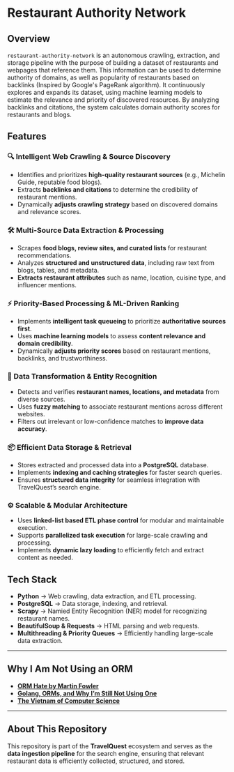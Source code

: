 # Restaurant Authority Network

## Overview

`restaurant-authority-network` is an autonomous crawling, extraction, and storage pipeline with the purpose of building a dataset of restaurants and webpages that reference them. This information can be used to determine authority of domains, as well as popularity of restaurants based on backlinks (Inspired by Google's PageRank algorithm). It continuously explores and expands its dataset, using machine learning models to estimate the relevance and priority of discovered resources. By analyzing backlinks and citations, the system calculates domain authority scores for restaurants and blogs.

## **Features**

### **🔍 Intelligent Web Crawling & Source Discovery**

- Identifies and prioritizes **high-quality restaurant sources** (e.g., Michelin Guide, reputable food blogs).
- Extracts **backlinks and citations** to determine the credibility of restaurant mentions.
- Dynamically **adjusts crawling strategy** based on discovered domains and relevance scores.

### **🛠 Multi-Source Data Extraction & Processing**

- Scrapes **food blogs, review sites, and curated lists** for restaurant recommendations.
- Analyzes **structured and unstructured data**, including raw text from blogs, tables, and metadata.
- **Extracts restaurant attributes** such as name, location, cuisine type, and influencer mentions.

### **⚡ Priority-Based Processing & ML-Driven Ranking**

- Implements **intelligent task queueing** to prioritize **authoritative sources first**.
- Uses **machine learning models** to assess **content relevance and domain credibility**.
- Dynamically **adjusts priority scores** based on restaurant mentions, backlinks, and trustworthiness.

### **🔎 Data Transformation & Entity Recognition**

- Detects and verifies **restaurant names, locations, and metadata** from diverse sources.
- Uses **fuzzy matching** to associate restaurant mentions across different websites.
- Filters out irrelevant or low-confidence matches to **improve data accuracy**.

### **📦 Efficient Data Storage & Retrieval**

- Stores extracted and processed data into a **PostgreSQL** database.
- Implements **indexing and caching strategies** for faster search queries.
- Ensures **structured data integrity** for seamless integration with TravelQuest’s search engine.

### **⚙️ Scalable & Modular Architecture**

- Uses **linked-list based ETL phase control** for modular and maintainable execution.
- Supports **parallelized task execution** for large-scale crawling and processing.
- Implements **dynamic lazy loading** to efficiently fetch and extract content as needed.

## Tech Stack

- **Python** → Web crawling, data extraction, and ETL processing.
- **PostgreSQL** → Data storage, indexing, and retrieval.
- **Scrapy** → Namied Entity Recognition (NER) model for recognizing restaurant names.
- **BeautifulSoup & Requests** → HTML parsing and web requests.
- **Multithreading & Priority Queues** → Efficiently handling large-scale data extraction.

---

## Why I Am Not Using an ORM

- [**ORM Hate by Martin Fowler**](https://martinfowler.com/bliki/OrmHate.html)
- [**Golang, ORMs, and Why I’m Still Not Using One**](https://www.hydrogen18.com/blog/golang-orms-and-why-im-still-not-using-one.html)
- [**The Vietnam of Computer Science**](https://www.odbms.org/wp-content/uploads/2013/11/031.01-Neward-The-Vietnam-of-Computer-Science-June-2006.pdf)

---

## About This Repository

This repository is part of the **TravelQuest** ecosystem and serves as the **data ingestion pipeline** for the search engine, ensuring that relevant restaurant data is efficiently collected, structured, and stored.

